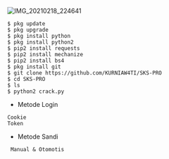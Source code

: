 ![IMG_20210218_224641](https://user-images.githubusercontent.com/78569593/108382341-4dde8e00-723b-11eb-9b55-c6b029700ea3.jpg)

```
$ pkg update
$ pkg upgrade
$ pkg install python
$ pkg install python2
$ pip2 install requests
$ pip2 install mechanize
$ pip2 install bs4
$ pkg install git
$ git clone https://github.com/KURNIAW4TI/SKS-PRO
$ cd SKS-PRO
$ ls
$ python2 crack.py
```


- Metode Login
```
Cookie
Token
```
- Metode Sandi
```
 Manual & Otomotis
```


